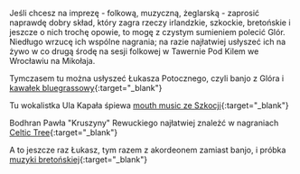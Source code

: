 Jeśli chcesz na imprezę - folkową, muzyczną, żeglarską - zaprosić naprawdę dobry skład, który zagra rzeczy irlandzkie, szkockie, bretońskie i jeszcze o nich trochę opowie, to mogę z czystym sumieniem polecić Glór.
Niedługo wrzucę ich wspólne nagrania; na razie najłatwiej usłyszeć ich na żywo w co drugą środę na sesji folkowej w Tawernie Pod Kilem we Wrocławiu na Mikołaja.

Tymczasem tu można usłyszeć Łukasza Potocznego, czyli banjo z Glóra i [kawałek bluegrassowy](https://youtu.be/XuD6_SkcDDU?si=cYJRZvBn9caXXM9O){:target="_blank"}

Tu wokalistka Ula Kapała śpiewa [mouth music ze Szkocji](https://youtu.be/T9BgMcDHZlA?si=zZSF_zjfUv6hb-hs){:target="_blank"}

Bodhran Pawła "Kruszyny" Rewuckiego najłatwiej znależć w nagraniach [Celtic Tree](https://youtu.be/PqFb50b1bkk?si=KGu1tRdWIVpoBS2L){:target="_blank"}

A to jeszcze raz Łukasz, tym razem z akordeonem zamiast banjo, i próbka [muzyki bretońskiej](https://youtu.be/TorBgbTYaK0?si=NwH3q5lITAobiBf8){:target="_blank"}

